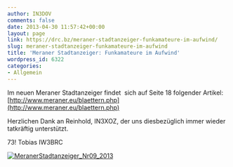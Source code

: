 ```yaml
---
author: IN3DOV
comments: false
date: 2013-04-30 11:57:42+00:00
layout: page
link: https://drc.bz/meraner-stadtanzeiger-funkamateure-im-aufwind/
slug: meraner-stadtanzeiger-funkamateure-im-aufwind
title: 'Meraner Stadtanzeiger: Funkamateure im Aufwind'
wordpress_id: 6322
categories:
- Allgemein
---
```


Im neuen Meraner Stadtanzeiger findet  sich auf Seite 18 folgender Artikel: [http://www.meraner.eu/blaettern.php](http://www.meraner.eu/blaettern.php)







Herzlichen Dank an Reinhold, IN3XOZ, der uns diesbezüglich immer wieder tatkräftig unterstützt.

73! Tobias IW3BRC

[![MeranerStadtanzeiger_Nr09_2013](https://drc.bz/wp-content/uploads/2013/04/MeranerStadtanzeiger_Nr09_2013.tif)](https://drc.bz/wp-content/uploads/2013/04/MeranerStadtanzeiger_Nr09_2013.tif)





